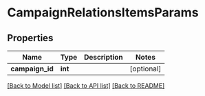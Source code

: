 # CampaignRelationsItemsParams

## Properties
Name | Type | Description | Notes
------------ | ------------- | ------------- | -------------
**campaign_id** | **int** |  | [optional] 

[[Back to Model list]](../README.md#documentation-for-models) [[Back to API list]](../README.md#documentation-for-api-endpoints) [[Back to README]](../README.md)


